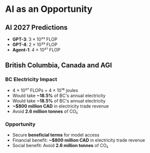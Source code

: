 # AI as an Opportunity

## AI 2027 Predictions
- **GPT-3**: 3 × 10²³ FLOP
- **GPT-4**: 2 × 10²⁵ FLOP  
- **Agent-1**: 4 × 10²⁷ FLOP

## British Columbia, Canada and AGI

###  BC Electricity Impact
- 4 × 10²⁷ FLOPs = 4 × 10¹⁶ joules
- Would take **~18.5%** of BC's annual electricity
- Would take **~18.5%** of BC's annual electricity
- **~$800 million CAD** in electricity trade revenue
- Avoid **2.6 million tonnes** of CO₂

### Opportunity
- Secure **beneficial terms** for model access
- Financial benefit: **~$800 million CAD** in electricity trade revenue
- Social benefit: Avoid **2.6 million tonnes** of CO₂

